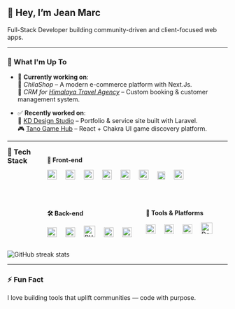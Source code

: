 ## 👋 Hey, I’m Jean Marc

Full-Stack Developer building community-driven and client-focused web apps.

---

### 🚧 What I'm Up To

- 🔧 **Currently working on**:  
  🛒 *ChilaShop* – A modern e-commerce platform with Next.Js.  
  🧭 *CRM for [Himalaya Travel Agency](https://himalayatravel.net)* – Custom booking & customer management system.

- ✅ **Recently worked on**:  
  🎨 [KD Design Studio](https://kddesignstudio.net/) – Portfolio & service site built with Laravel.  
  🎮 [Tano Game Hub](https://tano-game-hub.vercel.app/) – React + Chakra UI game discovery platform.

---

<div style="display: flex; align-items: flex-start; gap: 2rem;">
  <h3 style="margin-top: 0;">🧰 Tech Stack</h3>
  <div style="display: flex; gap: 2rem; flex-wrap: wrap;">
    <div>
      <h4 style="margin-bottom: 4px;">🧩 Front-end</h4>
      <p>
        <img src="https://cdn.jsdelivr.net/gh/devicons/devicon/icons/html5/html5-original.svg" height="22" alt="HTML5" style="margin-right: 16px;" />
        <img src="https://cdn.jsdelivr.net/gh/devicons/devicon/icons/css3/css3-original.svg" height="22" alt="CSS3" style="margin-right: 16px;" />
        <img src="https://cdn.jsdelivr.net/gh/devicons/devicon/icons/javascript/javascript-original.svg" height="22" alt="JavaScript" style="margin-right: 16px;" />
        <img src="https://cdn.jsdelivr.net/gh/devicons/devicon/icons/typescript/typescript-original.svg" height="22" alt="TypeScript" style="margin-right: 16px;" />
        <img src="https://cdn.jsdelivr.net/gh/devicons/devicon/icons/react/react-original.svg" height="22" alt="React" style="margin-right: 16px;" />
        <img src="https://cdn.jsdelivr.net/gh/devicons/devicon/icons/nextjs/nextjs-original.svg" height="22" alt="Next.js" style="margin-right: 16px;" />
        <img src="https://upload.wikimedia.org/wikipedia/commons/d/d5/Tailwind_CSS_Logo.svg" height="18" alt="Tailwind CSS" style="margin-right: 16px;" />
        <img src="https://cdn.jsdelivr.net/gh/devicons/devicon/icons/materialui/materialui-original.svg" height="22" alt="Material UI" />
      </p>
    </div>
    <div>
      <h4 style="margin-bottom: 4px;">🛠️ Back-end</h4>
      <p>
        <img src="https://cdn.jsdelivr.net/gh/devicons/devicon/icons/nodejs/nodejs-original.svg" height="22" alt="Node.js" style="margin-right: 16px;" />
        <img src="https://cdn.jsdelivr.net/gh/devicons/devicon/icons/express/express-original.svg" height="22" alt="Express" style="margin-right: 16px;" />
        <img src="https://cdn.jsdelivr.net/gh/devicons/devicon/icons/php/php-original.svg" height="26" alt="PHP" style="margin-right: 16px;" />
        <img src="https://cdn.jsdelivr.net/gh/devicons/devicon/icons/laravel/laravel-original.svg" height="22" alt="Laravel" style="margin-right: 16px;" />
        <img src="https://cdn.jsdelivr.net/gh/devicons/devicon/icons/mysql/mysql-original.svg" height="22" alt="MySQL" />
      </p>
    </div>
    <div>
      <h4 style="margin-bottom: 4px;">🔧 Tools & Platforms</h4>
      <p>
        <img src="https://cdn.jsdelivr.net/gh/devicons/devicon/icons/git/git-original.svg" height="22" alt="Git" style="margin-right: 16px;" />
        <img src="https://cdn.jsdelivr.net/gh/devicons/devicon/icons/github/github-original.svg" height="22" alt="GitHub" style="margin-right: 16px;" />
        <img src="https://cdn.jsdelivr.net/gh/devicons/devicon/icons/vercel/vercel-original.svg" height="22" alt="Vercel" style="margin-right: 16px;" />
        <img src="https://cdn.jsdelivr.net/gh/devicons/devicon/icons/docker/docker-original.svg" height="26" alt="Docker" />
      </p>
    </div>
  </div>
</div>

![GitHub streak stats](https://streak-stats.demolab.com/?user=JMMufind)  

---

### ⚡ Fun Fact  
I love building tools that uplift communities — code with purpose.
